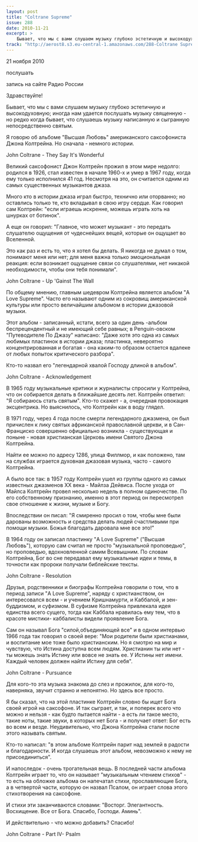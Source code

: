 ```yaml
---
layout: post
title: "Coltrane Supreme"
issue: 288
date: 2010-11-21
excerpt: >
    Бывает, что мы с вами слушаем музыку глубоко эстетичную и высокодуховную; иногда нам удается послушать музыку священную - но редко когда бывает, что слушаешь музыку написанную и сыгранную непосредственно святым.
track: "http://aerost8.s3.eu-central-1.amazonaws.com/288-Coltrane Supreme.mp3"
---
```


21 ноября 2010

послушать

запись на сайте Радио России

Здравствуйте!

Бывает, что мы с вами слушаем музыку глубоко эстетичную и высокодуховную; иногда нам удается послушать музыку священную - но редко когда бывает, что слушаешь музыку написанную и сыгранную непосредственно святым.

Я говорю об альбоме "Высшая Любовь" американского саксофониста Джона Колтрейна. Но сначала - немного истории.

John Coltrane - They Say It's Wonderful

Великий саксофонист Джон Колтрейн прожил в этом мире недолго: родился в 1926, стал известен в начале 1960-х и умер в 1967 году, когда ему только исполнился 41 год. Несмотря на это, он считается одним из самых существенных музыкантов джаза.

Много кто в истории джаза играл быстро, технично или оторванно; но оставлись только те, кто вкладывал в свою игру сердце. Как говорил сам Колтрейн: "если играешь искренне, можешь играть хоть на шнурках от ботинок".

А еще он говорил: "Главное, что может музыкант - это передать слушателю ощущения от чудеснейших вещей, которые он ощущает во Вселенной.

Это как раз и есть то, что я хотел бы делать. Я никогда не думал о том, понимают меня или нет; для меня важна только эмоциональная реакция: если возникает ощущение связи со слушателями, нет никакой необходимости, чтобы они тебя понимали".

John Coltrane - Up 'Gainst The Wall

По общему мнению, главным шедевром Колтрейна является альбом "A Love Supreme". Часто его называют одним из сокровищ американской культуры или просто величайшим альбомом в истории джазовой музыки.

Этот альбом - записанный, кстати, всего за один день -альбом беспрецендентный и не имеющий себе равных; в Penguin-овском "Путеводителе По Джазу" написано: "Даже хотя это одна из самых любимых пластинок в истории джаза; пластинка, невероятно концентрированная и богатая - она каким-то образом остается вдалеке от любых попыток критического разбора".

Кто-то назвал его "легендарной хвалой Господу длиной в альбом".

John Coltrane - Acknowledgement

В 1965 году музыкальные критики и журналисты спросили у Колтрейна, что он собирается делать в ближайшие десять лет. Колтрейн ответил: "Я собираюсь стать святым". Кто-то скажет - а, очередная провокация эксцентрика. Но выяснилось, что Колтрейн как в воду глядел.

В 1971 году, через 4 года после смерти легендарного джазмена, он был причислен к лику святых африканской православной церкви, и в Сан-Франциско совершенно официально возникла - существующая и поныне - новая христианская Церковь имени Святого Джона Колтрейна.

Найти ее можно по адресу 1286, улица Филлмор, и как положено, там на службах играется духовная джазовая музыка, часто - самого Колтрейна.

А было все так: в 1957 году Колтрейн ушел из группы одного из самых известных джазменов XX века - Майлза Дейвиса. После ухода от Майлса Колтрейн провел несколько недель в полном одиночестве. По его собственному признанию, именно в этот период он пересмотрел свое отношение к жизни, музыке и Богу.

Впоследствии он писал: "Я смиренно просил о том, чтобы мне были дарованы возможность и средства делать людей счастливыми при помощи музыки. Божья благодать даровала мне все это!"

В 1964 году он записал пластинку "A Love Supreme" ("Высшая Любовь"), которую сам считал не просто "музыкальной проповедью", но проповедью, вдохновленной самим Всевышним. По словам Колтрейна, Бог во сне передавал ему музыкальные идеи и темы, в точности как пророки получали библейские тексты.

John Coltrane - Resolution

Друзья, родственники и биографы Колтрейна говорили о том, что в период записи "A Love Supreme", наряду с христианством, он интересовался всем - и учением Кришнамурти, и Каббалой, и зен-буддизмом, и суфизмом. В суфизме Колтрейна привлекала идея единства всего сущего, тогда как Каббала нравилась ему тем, что в красоте мистики- каббалисты видели проявление Бога.

Сам он называл Бога "силой,объединяющей все" и в одном интервью 1966 года так говорил о своей вере: "Мои родители были христианами, и воспитание мое тоже было христианским. Но я смотрю на мир и чувствую, что Истина доступна всем людям. Христианин ты или нет - ты можешь знать Истину или вовсе не знать ее. У Истины нет имени. Каждый человек должен найти Истину для себя".

John Coltrane - Pursuance

Для кого-то эта музыка знакома до слез и прожилок, для кого-то, наверняка, звучит странно и непонятно. Но здесь все просто.

Я бы сказал, что на этой пластинке Колтрейн словно бы ищет Бога своей игрой на саксофоне. И так сыграет, и так, и поперек всего что можно и нельзя - как будто пытается найти - а есть ли такое место, такие ноты, такие звуки, в которых нет Бога - и получает ответ: Бог есть во всем и везде. Неудивительно, что Джона Колтрейна стали после этого называть святым.

Кто-то написал: "в этом альбоме Колтрейн парит над землей в радости и благодарности. И когда слушаешь этот альбом, невозможно к нему не присоединиться".

И напоследок - очень трогательная вещь. В последней части альбома Колтрейн играет то, что он называет "музыкальным чтением стихов" - то есть на обложке альбома он напечатал стихи, прославляющие Бога, а в четвертой части, которую он назвал Псалом, он играет слова этого стихотворения на саксофоне.

И стихи эти заканчиваются словами: "Восторг. Элегантность. Восхищение. Все от Бога. Спасибо, Господи. Аминь".

И действительно - что можно добавить? Спасибо!

John Coltrane - Part IV- Psalm
